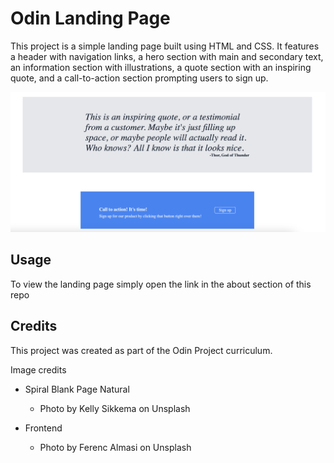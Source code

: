 # Odin Landing Page

This project is a simple landing page built using HTML and CSS. It features a header with navigation links, a hero section with main and secondary text, an information section with illustrations, a quote section with an inspiring quote, and a call-to-action section prompting users to sign up.

![Odin Landing Page](/preview.png)

## Usage

To view the landing page simply open the link in the about section of this repo

## Credits

This project was created as part of the Odin Project curriculum.

Image credits

- Spiral Blank Page Natural
    - Photo by Kelly Sikkema on Unsplash
      
- Frontend
    - Photo by Ferenc Almasi on Unsplash
